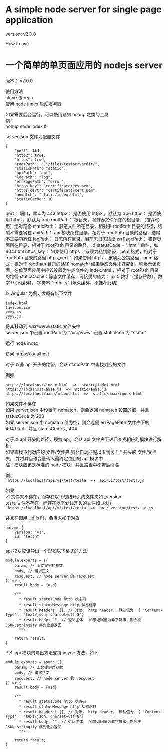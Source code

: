 # A simple node server for single page application #
version: v2.0.0

How to use



# 一个简单的单页面应用的 nodejs server  #
版本： v2.0.0

使用方法  
clone 该 repo  
使用 node index 启动服务器  
  
如果需要后台运行，可以使用诸如 nohup 之类的工具  
例：  
nohup node index &  
  
server.json 文件为配置文件  
```
{  
    "port": 443,
    "http2": true,
    "https": true,
    "rootPath": "C:/files/testserverdir/",
    "staticPath": "static",
    "apiPath": "api",
    "logPath": "log",
    "errPagePath": "error",
    "https_key": "certificate/key.pem",
    "https_cert": "certificate/cert.pem",
    "nomatch": "static/index.html",
    "staticCache": 10
}  
``` 

port： 端口，默认为 443
http2： 是否使用 http2 ，默认为 true
https： 是否使用 https ，默认为 true
rootPath： 根目录，服务器文件所在的根目录，（推荐使用）绝对路径
staticPath： 静态文件所在目录，相对于 rootPath 目录的路径，结尾不需要斜杠
apiPath： api 模块所在目录，相对于 rootPath 目录的路径，结尾不需要斜斜杠
logPath： 日志所在目录，目前无日志输出
errPagePath： 错误页面所在目录，相对于 rootPath 目录的路径，以 statusCode + ".html" 命名，如  404.html
https_key： 如果使用 https ，该项为私钥路径，pem 格式，相对于 rootPath 目录的路径
https_cert： 如果使用 https ，该项为公钥路径，pem 格式，相对于 rootPath 目录的路径
nomatch: 如果静态文件未匹配到，则展示该页面，在单页面应用中应该设置为生成文件的 index.html ，相对于 rootPath 目录的路径
staticCache：静态文件缓存，可接受的值为： 非 0 数字（缓存秒数），数字 0 (不缓存)， 字符串 "Infinity" (永久缓存，不推荐此项)



以 Angular 为例，大概有以下文件  
```
index.html  
favicon.ico  
xxxx.js  
yyyy.js   
```


将其移动到 /usr/www/static 文件夹中  
server.json 中设置 rootPath 为 "/usr/www"
设置 staticPath 为 "static"  
  
运行 node index  
  
访问 https://localhost  
  
  
对于 以非 api 开头的路径，会从 staticPath 中查找对应的文件  

例如  
```
https://localhost/index.html  =>  static/index.html  
https://localhost/aaaa.js  =>  static/aaaa.js  
https://localhost/aaaa/index.html  =>  static/aaaa/index.html  
```

如果文件不存在  
    如果 server.json 中设置了 nomatch，则会返回 nomatch 设置的值，并且 statusCode 为 200  
    如果 server.json 中 nomatch 值为空，则会返回 errPagePath 文件夹下的 404.html，并且 statusCode 为 404  
  
  
对于以 api 开头的路径，视为 api，会从 api 文件夹下递归查找相应的模块进行解析，  
如果查找不到对应的 文件/文件夹 则会自动匹配以下划线 "_" 开头的 文件/文件夹， 并将其当作变量传入最终定位到的 api 模块中  
注：模块应该是标准的 node 模块，并且路径中不带后缀名  
  
例：  
`  https://localhost/api/v1/test/testa  =>  api/v1/test/testa.js  `
  
如果  
    v1 文件夹不存在，而存在以下划线开头的文件夹如 _version  
    testa 文件不存在，而存在以下划线开头的文件如 _id.js  
`  https://localhost/api/v1/test/testa  =>  api/_version/test/_id.js  `
  
并且在调用 _id.js 时，会传入如下对象  
```
param: {  
    version: "v1",  
    id: "testa"  
}  
```

api 模块应该导出一个形如以下格式的方法  
```
module.exports = ({
    param, // 上文提到的参数
    body, // 请求正文
    resquest, // node server 的 resquest
}) => {  
    result.body = {asd}
  
    /**
      * result.statusCode http 状态码  
      * result.statusMessage http 状态信息 
      * result.headers: {}, // 对象， http header， 默认值为  { "Content-Type" : "text/json; charset=utf-8"}  
      * result.body: "", // 返回主体， 如果返回值为非字符串，则会被 JSON.stringify 序列化后返回
      **/  
  
    return result;  
}  
```
P.S. api 模块的导出方法支持 async 方法，如下

```
module.exports = async ({
    param, // 上文提到的参数
    body, // 请求正文
    resquest, // node server 的 resquest
}) => {  
    result.body = {asd}
  
    /**
      * result.statusCode http 状态码  
      * result.statusMessage http 状态信息 
      * result.headers: {}, // 对象， http header， 默认值为  { "Content-Type" : "text/json; charset=utf-8"}  
      * result.body: "", // 返回主体， 如果返回值为非字符串，则会被 JSON.stringify 序列化后返回
      **/  
  
    return result;  
}  
```